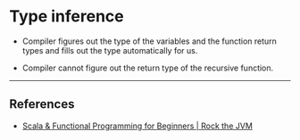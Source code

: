 # Type inference

* Compiler figures out the type of the variables and the function return types and fills out the type automatically for us.

* Compiler cannot figure out the return type of the recursive function.

---

## References

* [Scala & Functional Programming for Beginners | Rock the JVM](https://www.udemy.com/share/1013xsCUMfd1lVR34=/)
